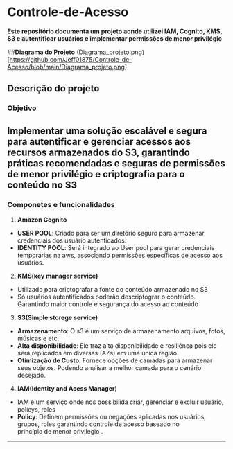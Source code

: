 # Controle-de-Acesso
**Este repositório documenta um projeto aonde utilizei IAM, Cognito, KMS, S3 e autentificar usuários e implementar permissões de menor privilégio**  

 ##**Diagrama do Projeto**
 (Diagrama_projeto.png)[https://github.com/Jeff01875/Controle-de-Acesso/blob/main/Diagrama_projeto.png]
 
## Descrição do projeto

### Objetivo
Implementar uma solução escalável e segura para autentificar e gerenciar acessos aos recursos armazenados do S3, garantindo práticas recomendadas e seguras de permissões de menor privilégio e criptografia para o conteúdo no S3
---
### Componetes e funcionalidades 
1. **Amazon Cognito**
  - **USER POOL**: Criado para ser um diretório seguro para armazenar credenciais dos usuário autenticados.
  - **IDENTITY POOL**: Será integrado ao User pool para gerar credenciais temporárias na aws, associando permissões específicas 
    de acesso aos usuários.
    
2. **KMS(key manager service)**
  - Utilizado para criptografar a fonte do conteúdo armazenado no S3
  - Só usuários autentificados poderão descriptograr o conteúdo. Garantindo maior controle e segurança do acesso ao conteúdo

3. **S3(Simple storege service)**
  - **Armazenamento**: O s3 é um serviço de armazenamento arquivos, fotos, músicas e etc.
  - **Alta disponibilidade**: Ele traz alta disponibilidade e resiliênca pois ele será replicados em diversas (AZs) em uma 
     única região.
  - **Otimização de Custo**: Fornece opções de camadas para armazenar seus objetos. Podendo analisar a melhor camada para o 
     cenário desejado.

 4. **IAM(Identity and Acess Manager)**
   - IAM é um serviço onde nos possibilida criar, gerenciar e excluir usuário, policys, roles
   - **Policy**: Definem permissões ou negações aplicadas nos usuários, grupos, roles garantindo controle de acesso baseado no  
     princípio de menor privilégio .
 ---

 
